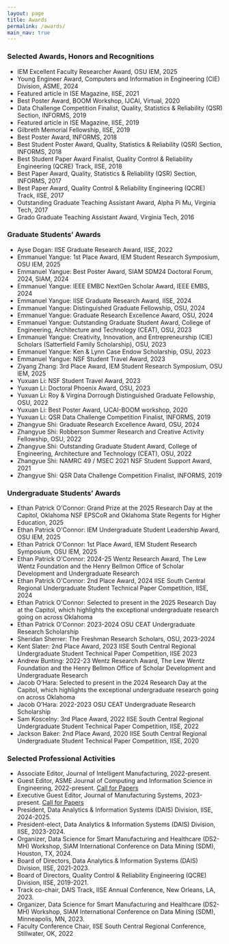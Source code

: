 ```yaml
---
layout: page
title: Awards
permalink: /awards/
main_nav: true
---
```


### Selected Awards, Honors and Recognitions

* IEM Excellent Faculty Researcher Award, OSU IEM, 2025
* Young Engineer Award, Computers and Information in Engineering (CIE) Division, ASME, 2024
* Featured article in ISE Magazine, IISE, 2021
* Best Poster Award, BOOM Workshop, IJCAI, Virtual, 2020 
* Data Challenge Competition Finalist, Quality, Statistics & Reliability (QSR) Section, INFORMS, 2019 
* Featured article in ISE Magazine, IISE, 2019
* Gilbreth Memorial Fellowship, IISE, 2019
* Best Poster Award, INFORMS, 2018
* Best Student Poster Award, Quality, Statistics & Reliability (QSR) Section, INFORMS, 2018
* Best Student Paper Award Finalist, Quality Control & Reliability Engineering (QCRE) Track, IISE, 2018
* Best Paper Award, Quality, Statistics & Reliability (QSR) Section, INFORMS, 2017
* Best Paper Award, Quality Control & Reliability Engineering (QCRE) Track, IISE, 2017
* Outstanding Graduate Teaching Assistant Award, Alpha Pi Mu, Virginia Tech, 2017
* Grado Graduate Teaching Assistant Award, Virginia Tech, 2016


### Graduate Students’ Awards

* Ayse Dogan: IISE Graduate Research Award, IISE, 2022
* Emmanuel Yangue: 1st Place Award, IEM Student Research Symposium, OSU IEM, 2025
* Emmanuel Yangue: Best Poster Award, SIAM SDM24 Doctoral Forum, 2024, SIAM, 2024
* Emmanuel Yangue: IEEE EMBC NextGen Scholar Award, IEEE EMBS, 2024
* Emmanuel Yangue: IISE Graduate Research Award, IISE, 2024
* Emmanuel Yangue: Distinguished Graduate Fellowship, OSU, 2024
* Emmanuel Yangue: Graduate Research Excellence Award, OSU, 2024
* Emmanuel Yangue: Outstanding Graduate Student Award, College of Engineering, Architecture and Technology (CEAT), OSU, 2023
* Emmanuel Yangue: Creativity, Innovation, and Entrepreneurship (CIE) Scholars (Satterfield Family Scholarship), OSU, 2023
* Emmanuel Yangue: Ken & Lynn Case Endow Scholarship, OSU, 2023
* Emmanuel Yangue: NSF Student Travel Award, 2023
* Ziyang Zhang: 3rd Place Award, IEM Student Research Symposium, OSU IEM, 2025
* Yuxuan Li: NSF Student Travel Award, 2023
* Yuxuan Li: Doctoral Phoenix Award, OSU, 2023
* Yuxuan Li: Roy & Virgina Dorrough Distinguished Graduate Fellowship, OSU, 2022
* Yuxuan Li: Best Poster Award, IJCAI-BOOM workshop, 2020
* Yuxuan Li: QSR Data Challenge Competition Finalist, INFORMS, 2019
* Zhangyue Shi: Graduate Research Excellence Award, OSU, 2024
* Zhangyue Shi: Robberson Summer Research and Creative Activity Fellowship, OSU, 2022
* Zhangyue Shi: Outstanding Graduate Student Award, College of Engineering, Architecture and Technology (CEAT), OSU, 2022
* Zhangyue Shi: NAMRC 49 / MSEC 2021 NSF Student Support Award, 2021
* Zhangyue Shi: QSR Data Challenge Competition Finalist, INFORMS, 2019


### Undergraduate Students’ Awards 
* Ethan Patrick O'Connor: Grand Prize at the 2025 Research Day at the Capitol, Oklahoma NSF EPSCoR and Oklahoma State Regents for Higher Education, 2025
* Ethan Patrick O'Connor: IEM Undergraduate Student Leadership Award, OSU IEM, 2025
* Ethan Patrick O'Connor: 1st Place Award, IEM Student Research Symposium, OSU IEM, 2025
* Ethan Patrick O'Connor: 2024-25 Wentz Research Award, The Lew Wentz Foundation and the Henry Bellmon Office of Scholar Development and Undergraduate Research
* Ethan Patrick O'Connor: 2nd Place Award, 2024 IISE South Central Regional Undergraduate Student Technical Paper Competition, IISE, 2024
* Ethan Patrick O'Connor: Selected to present in the 2025 Research Day at the Capitol, which highlights the exceptional undergraduate research going on across Oklahoma
* Ethan Patrick O'Connor: 2023-2024 OSU CEAT Undergraduate Research Scholarship
* Sheridan Sherrer: The Freshman Research Scholars, OSU, 2023-2024
* Kent Slater: 2nd Place Award, 2023 IISE South Central Regional Undergraduate Student Technical Paper Competition, IISE 2023
* Andrew Bunting: 2022-23 Wentz Research Award, The Lew Wentz Foundation and the Henry Bellmon Office of Scholar Development and Undergraduate Research
* Jacob O’Hara: Selected to present in the 2024 Research Day at the Capitol, which highlights the exceptional undergraduate research going on across Oklahoma
* Jacob O’Hara: 2022-2023 OSU CEAT Undergraduate Research Scholarship
* Sam Koscelny: 3rd Place Award, 2022 IISE South Central Regional Undergraduate Student Technical Paper Competition, IISE, 2022 
* Jackson Baker: 2nd Place Award, 2020 IISE South Central Regional Undergraduate Student Technical Paper Competition, IISE, 2020


### Selected Professional Activities
* Associate Editor, Journal of Intelligent Manufacturing, 2022-present. 
* Guest Editor, ASME Journal of Computing and Information Science in Engineering, 2022-present. [Call for Papers](https://www.asme.org/getmedia/3651c562-8b4d-49ce-b0d9-05cf9bba1401/JCISE-SI-Digitalization-and-Reverse-Engineerin_Final.pdf)
* Executive Guest Editor, Journal of Manufacturing Systems, 2023-present. [Call for Papers](https://www.sciencedirect.com/journal/journal-of-manufacturing-systems/about/call-for-papers#advances-in-design-and-quality-improvement-for-cyber-manufacturing)
* President, Data Analytics & Information Systems (DAIS) Division, IISE, 2024-2025. 
* President-elect, Data Analytics & Information Systems (DAIS) Division, IISE, 2023-2024.
* Organizer, Data Science for Smart Manufacturing and Healthcare (DS2-MH) Workshop, SIAM International Conference on Data Mining (SDM), Houston, TX, 2024.  
* Board of Directors, Data Analytics & Information Systems (DAIS) Division, IISE, 2021-2023. 
* Board of Directors, Quality Control & Reliability Engineering (QCRE) Division, IISE, 2019-2021.  
* Track co-chair, DAIS Track, IISE Annual Conference, New Orleans, LA, 2023. 
* Organizer, Data Science for Smart Manufacturing and Healthcare (DS2-MH) Workshop, SIAM International Conference on Data Mining (SDM), Minneapolis, MN, 2023. 
* Faculty Conference Chair, IISE South Central Regional Conference, Stillwater, OK, 2022
